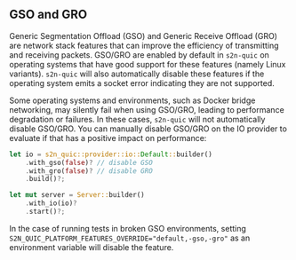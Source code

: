 ## GSO and GRO

Generic Segmentation Offload (GSO) and Generic Receive Offload (GRO) are network stack features that can improve the efficiency of transmitting and receiving packets. GSO/GRO are enabled by default in `s2n-quic` on operating systems that have good support for these features (namely Linux variants). `s2n-quic` will also automatically disable these features if the operating system emits a socket error indicating they are not supported. 

Some operating systems and environments, such as Docker bridge networking, may silently fail when using GSO/GRO, leading to performance degradation or failures. In these cases, `s2n-quic` will not automatically disable GSO/GRO. You can manually disable GSO/GRO on the IO provider to evaluate if that has a positive impact on performance:

```rust
let io = s2n_quic::provider::io::Default::builder()
    .with_gso(false)? // disable GSO
    .with_gro(false)? // disable GRO
    .build()?;

let mut server = Server::builder()
    .with_io(io)?
    .start()?;
```

In the case of running tests in broken GSO environments, setting `S2N_QUIC_PLATFORM_FEATURES_OVERRIDE="default,-gso,-gro"` as an environment variable will disable the feature.
